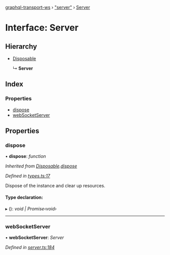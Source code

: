 [graphql-transport-ws](../README.md) › ["server"](../modules/_server_.md) › [Server](_server_.server.md)

# Interface: Server

## Hierarchy

* [Disposable](_types_.disposable.md)

  ↳ **Server**

## Index

### Properties

* [dispose](_server_.server.md#dispose)
* [webSocketServer](_server_.server.md#websocketserver)

## Properties

###  dispose

• **dispose**: *function*

*Inherited from [Disposable](_types_.disposable.md).[dispose](_types_.disposable.md#dispose)*

*Defined in [types.ts:17](https://github.com/enisdenjo/graphql-transport-ws/blob/d45c8df/src/types.ts#L17)*

Dispose of the instance and clear up resources.

#### Type declaration:

▸ (): *void | Promise‹void›*

___

###  webSocketServer

• **webSocketServer**: *Server*

*Defined in [server.ts:184](https://github.com/enisdenjo/graphql-transport-ws/blob/d45c8df/src/server.ts#L184)*
